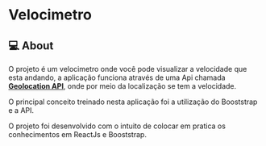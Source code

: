 # Velocimetro

## 💻 About

O projeto é um velocimetro onde você pode visualizar a velocidade que esta andando, a aplicação funciona através de uma Api chamada **[Geolocation API](https://developer.mozilla.org/en-US/docs/Web/API/Geolocation_API)**, onde por meio da localização se tem a velocidade.

O principal conceito treinado nesta aplicação foi a utilização do Booststrap e a API.

O projeto foi desenvolvido com o intuito de colocar em pratica os conhecimentos em ReactJs e Booststrap.
